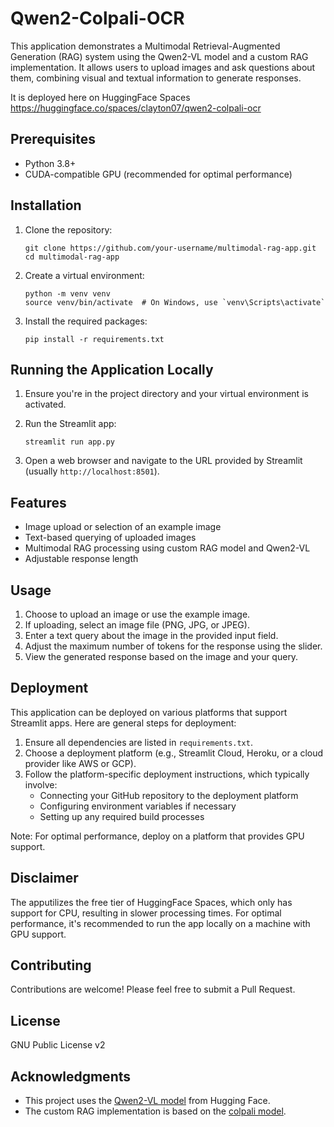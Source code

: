 # Qwen2-Colpali-OCR


This application demonstrates a Multimodal Retrieval-Augmented Generation (RAG) system using the Qwen2-VL model and a custom RAG implementation. It allows users to upload images and ask questions about them, combining visual and textual information to generate responses.


It is deployed here on HuggingFace Spaces https://huggingface.co/spaces/clayton07/qwen2-colpali-ocr

## Prerequisites

- Python 3.8+
- CUDA-compatible GPU (recommended for optimal performance)

## Installation

1. Clone the repository:
   ```
   git clone https://github.com/your-username/multimodal-rag-app.git
   cd multimodal-rag-app
   ```

2. Create a virtual environment:
   ```
   python -m venv venv
   source venv/bin/activate  # On Windows, use `venv\Scripts\activate`
   ```

3. Install the required packages:
   ```
   pip install -r requirements.txt
   ```

## Running the Application Locally

1. Ensure you're in the project directory and your virtual environment is activated.

2. Run the Streamlit app:
   ```
   streamlit run app.py
   ```

3. Open a web browser and navigate to the URL provided by Streamlit (usually `http://localhost:8501`).


## Features

- Image upload or selection of an example image
- Text-based querying of uploaded images
- Multimodal RAG processing using custom RAG model and Qwen2-VL
- Adjustable response length


## Usage

1. Choose to upload an image or use the example image.
2. If uploading, select an image file (PNG, JPG, or JPEG).
3. Enter a text query about the image in the provided input field.
4. Adjust the maximum number of tokens for the response using the slider.
5. View the generated response based on the image and your query.

## Deployment

This application can be deployed on various platforms that support Streamlit apps. Here are general steps for deployment:

1. Ensure all dependencies are listed in `requirements.txt`.
2. Choose a deployment platform (e.g., Streamlit Cloud, Heroku, or a cloud provider like AWS or GCP).
3. Follow the platform-specific deployment instructions, which typically involve:
   - Connecting your GitHub repository to the deployment platform
   - Configuring environment variables if necessary
   - Setting up any required build processes

Note: For optimal performance, deploy on a platform that provides GPU support.

## Disclaimer

The apputilizes the free tier of HuggingFace Spaces, which only has support for CPU, resulting in slower processing times. For optimal performance, it's recommended to run the app locally on a machine with GPU support.

## Contributing

Contributions are welcome! Please feel free to submit a Pull Request.

## License

GNU Public License v2

## Acknowledgments

- This project uses the [Qwen2-VL model](https://huggingface.co/Qwen/Qwen2-VL-2B-Instruct) from Hugging Face.
- The custom RAG implementation is based on the [colpali model](https://huggingface.co/vidore/colpali).

